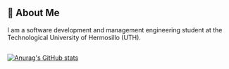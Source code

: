 ## 👋 About Me
I am a software development and management engineering student at the Technological University of Hermosillo (UTH).  
##
[![Anurag's GitHub stats](https://github-readme-stats.vercel.app/api?username=Maanghel&hide=prs&theme=transparent&show_icons=TRUE)](https://github.com/Maanghel/github-readme-stats)

<!--
**Maanghel/Maanghel** is a ✨ _special_ ✨ repository because its `README.md` (this file) appears on your GitHub profile.
-->
